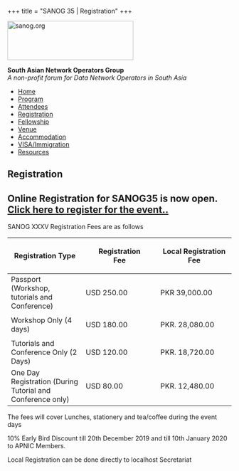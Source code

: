 +++
title = "SANOG 35 | Registration"
+++

[<img src="../images/logo.jpg" width="283" height="88" alt="sanog.org" />](../index.html)

**South Asian Network Operators Group**  
*A non-profit forum for Data Network Operators in South Asia*

-   [Home](index.html)
-   [Program](program.html)
-   [Attendees](attendee.html)
-   [Registration](reg.html)
-   [Fellowship](fellowship.html)
-   [Venue](venue.html)
-   [Accommodation](accomo.html)
-   [VISA/Immigration](visa.html)
-   [Resources](downloads.html)

Registration
------------

  
  
  

Online Registration for SANOG35 is now open. [Click here to register for the event..](https://rego.sanog.org/)
--------------------------------------------------------------------------------------------------------------

  
  

SANOG XXXV Registration Fees are as follows

  

<table class="table" width="570" data-cellspacing="2" data-cellpadding="2" data-border="1">
<colgroup>
<col style="width: 33%" />
<col style="width: 33%" />
<col style="width: 33%" />
</colgroup>
<thead>
<tr class="header">
<th>Registration Type<br />
</th>
<th><p>Registration<br />
Fee</p></th>
<th>Local Registration Fee</th>
</tr>
</thead>
<tbody>
<tr class="odd">
<td>Passport (Workshop, tutorials and Conference)<br />
</td>
<td>USD 250.00<br />
</td>
<td>PKR 39,000.00</td>
</tr>
<tr class="even">
<td>Workshop Only (4 days)<br />
</td>
<td>USD 180.00<br />
</td>
<td><p>PKR. 28,080.00<br />
</p></td>
</tr>
<tr class="odd">
<td>Tutorials and Conference Only (2 Days)<br />
</td>
<td>USD 120.00<br />
</td>
<td>PKR. 18,720.00</td>
</tr>
<tr class="even">
<td>One Day Registration (During Tutorial and Conference only)<br />
</td>
<td>USD 80.00<br />
</td>
<td>PKR. 12,480.00</td>
</tr>
</tbody>
</table>

  

The fees will cover Lunches, stationery and tea/coffee during the event
days

  

10% Early Bird Discount till 20th December 2019 and till 10th January
2020 to APNIC Members.

  

Local Registration can be done directly to localhost Secretariat

 
